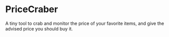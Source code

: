 # PriceCraber
A tiny tool to crab and monitor the price of your favorite items, and give the advised price you should buy it.
